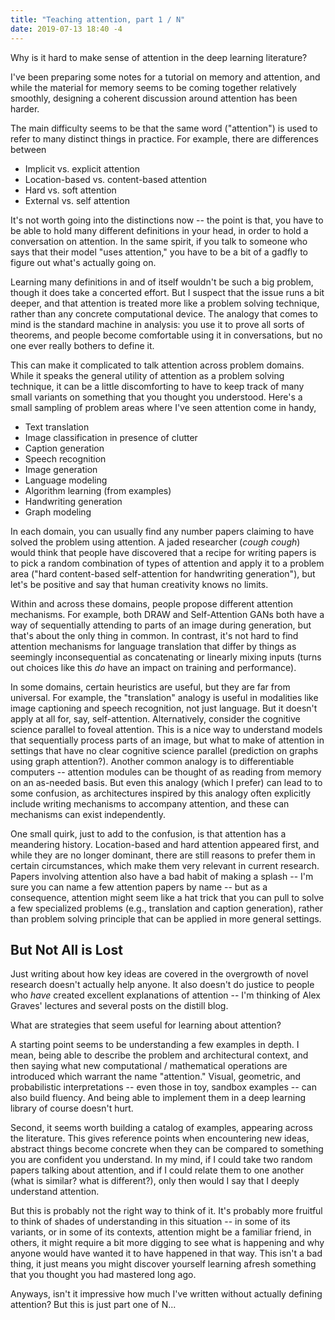```yaml
---
title: "Teaching attention, part 1 / N"
date: 2019-07-13 18:40 -4
---
```


Why is it hard to make sense of attention in the deep learning literature?

I've been preparing some notes for a tutorial on memory and attention, and while
the material for memory seems to be coming together relatively smoothly,
designing a coherent discussion around attention has been harder.

The main difficulty seems to be that the same word ("attention") is used to
refer to many distinct things in practice. For example, there are differences
between

* Implicit vs. explicit attention
* Location-based vs. content-based attention
* Hard vs. soft attention
* External vs. self attention

It's not worth going into the distinctions now -- the point is that, you have to
be able to hold many different definitions in your head, in order to hold a
conversation on attention. In the same spirit, if you talk to someone who says
that their model "uses attention," you have to be a bit of a gadfly to figure
out what's actually going on.

Learning many definitions in and of itself wouldn't be such a big problem,
though it does take a concerted effort. But I suspect that the issue runs a bit
deeper, and that attention is treated more like a problem solving technique,
rather than any concrete computational device. The analogy that comes to mind is
the standard machine in analysis: you use it to prove all sorts of theorems, and
people become comfortable using it in conversations, but no one ever really
bothers to define it.

This can make it complicated to talk attention across problem domains. While it
speaks the general utility of attention as a problem solving technique, it can
be a little discomforting to have to keep track of many small variants on
something that you thought you understood. Here's a small sampling of problem
areas where I've seen attention come in handy,

* Text translation
* Image classification in presence of clutter
* Caption generation
* Speech recognition
* Image generation
* Language modeling
* Algorithm learning (from examples)
* Handwriting generation
* Graph modeling

In each domain, you can usually find any number papers claiming to have solved
the problem using attention. A jaded researcher (*cough cough*) would think that
people have discovered that a recipe for writing papers is to pick a random
combination of types of attention and apply it to a problem area ("hard
content-based self-attention for handwriting generation"), but let's be
positive and say that human creativity knows no limits.

Within and across these domains, people propose different attention mechanisms.
For example, both DRAW and Self-Attention GANs both have a way of sequentially
attending to parts of an image during generation, but that's about the only
thing in common. In contrast, it's not hard to find attention mechanisms for
language translation that differ by things as seemingly inconsequential as
concatenating or linearly mixing inputs (turns out choices like this *do* have
an impact on training and performance).

In some domains, certain heuristics are useful, but they are far from universal.
For example, the "translation" analogy is useful in modalities like image
captioning and speech recognition, not just language. But it doesn't apply at
all for, say, self-attention. Alternatively, consider the cognitive science
parallel to foveal attention. This is a nice way to understand models that
sequentially process parts of an image, but what to make of attention in
settings that have no clear cognitive science parallel (prediction on graphs
using graph attention?). Another common analogy is to differentiable computers
-- attention modules can be thought of as reading from memory on an as-needed
basis. But even this analogy (which I prefer) can lead to to some confusion, as
architectures inspired by this analogy often explicitly include writing
mechanisms to accompany attention, and these can mechanisms can exist
independently.

One small quirk, just to add to the confusion, is that attention has a
meandering history. Location-based and hard attention appeared first, and while
they are no longer dominant, there are still reasons to prefer them in certain
circumstances, which make them very relevant in current research. Papers
involving attention also have a bad habit of making a splash -- I'm sure you can
name a few attention papers by name -- but as a consequence, attention might
seem like a hat trick that you can pull to solve a few specialized problems
(e.g., translation and caption generation), rather than problem solving
principle that can be applied in more general settings.

## But Not All is Lost

Just writing about how key ideas are covered in the overgrowth of novel research
doesn't actually help anyone. It also doesn't do justice to people who *have*
created excellent explanations of attention -- I'm thinking of Alex Graves'
lectures and several posts on the distill blog.

What are strategies that seem useful for learning about attention?

A starting point seems to be understanding a few examples in depth. I mean,
being able to describe the problem and architectural context, and then saying
what new computational / mathematical operations are introduced which warrant
the name "attention." Visual, geometric, and probabilistic interpretations --
even those in toy, sandbox examples -- can also build fluency. And being able to
implement them in a deep learning library of course doesn't hurt.

Second, it seems worth building a catalog of examples, appearing across the
literature. This gives reference points when encountering new ideas, abstract
things become concrete when they can be compared to something you are confident
you understand. In my mind, if I could take two random papers talking about
attention, and if I could relate them to one another (what is similar? what is
different?), only then would I say that I deeply understand attention.

But this is probably not the right way to think of it. It's probably more
fruitful to think of shades of understanding in this situation -- in some of its
variants, or in some of its contexts, attention might be a familiar friend, in
others, it might require a bit more digging to see what is happening and why
anyone would have wanted it to have happened in that way. This isn't a bad
thing, it just means you might discover yourself learning afresh something that
you thought you had mastered long ago.

Anyways, isn't it impressive how much I've written without actually defining
attention? But this is just part one of N...
